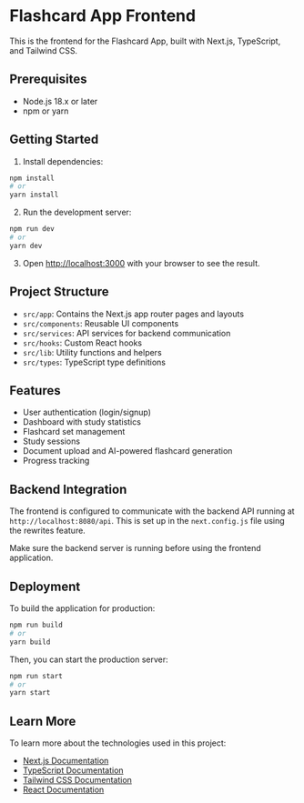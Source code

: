 # Flashcard App Frontend

This is the frontend for the Flashcard App, built with Next.js, TypeScript, and Tailwind CSS.

## Prerequisites

- Node.js 18.x or later
- npm or yarn

## Getting Started

1. Install dependencies:

```bash
npm install
# or
yarn install
```

2. Run the development server:

```bash
npm run dev
# or
yarn dev
```

3. Open [http://localhost:3000](http://localhost:3000) with your browser to see the result.

## Project Structure

- `src/app`: Contains the Next.js app router pages and layouts
- `src/components`: Reusable UI components
- `src/services`: API services for backend communication
- `src/hooks`: Custom React hooks
- `src/lib`: Utility functions and helpers
- `src/types`: TypeScript type definitions

## Features

- User authentication (login/signup)
- Dashboard with study statistics
- Flashcard set management
- Study sessions
- Document upload and AI-powered flashcard generation
- Progress tracking

## Backend Integration

The frontend is configured to communicate with the backend API running at `http://localhost:8080/api`. This is set up in the `next.config.js` file using the rewrites feature.

Make sure the backend server is running before using the frontend application.

## Deployment

To build the application for production:

```bash
npm run build
# or
yarn build
```

Then, you can start the production server:

```bash
npm run start
# or
yarn start
```

## Learn More

To learn more about the technologies used in this project:

- [Next.js Documentation](https://nextjs.org/docs)
- [TypeScript Documentation](https://www.typescriptlang.org/docs/)
- [Tailwind CSS Documentation](https://tailwindcss.com/docs)
- [React Documentation](https://reactjs.org/docs/getting-started.html)

